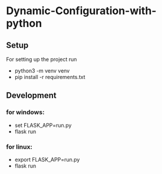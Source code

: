# Dynamic-Configuration-with-python
## Setup
For setting up the project run
* python3 -m venv venv
* pip install -r requirements.txt
## Development
### for windows: 
* set FLASK_APP=run.py
* flask run
### for linux:
* export FLASK_APP=run.py
* flask run
